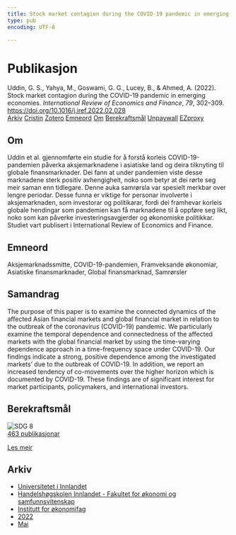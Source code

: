 ```yaml
---
title: Stock market contagion during the COVID-19 pandemic in emerging economies
type: pub
encoding: UTF-8

---
```

<h1>Publikasjon</h1>
<article id="csl-bib-container-7CKRYE72" class="csl-bib-container">
  <div class="csl-bib-body"> <div class="csl-entry">Uddin, G. S., Yahya, M., Goswami, G. G., Lucey, B., &#38; Ahmed, A. (2022). Stock market contagion during the COVID-19 pandemic in emerging economies. <i>International Review of Economics and Finance</i>, <i>79</i>, 302–309. <a href="https://doi.org/10.1016/j.iref.2022.02.028">https://doi.org/10.1016/j.iref.2022.02.028</a></div> </div>
  <div class="csl-bib-buttons">
    <a href="#taxonomy-article-7CKRYE72" alt="archive" class="csl-bib-button">Arkiv</a>
    <a href="https://app.cristin.no/results/show.jsf?id=2026337" alt="Cristin" class="csl-bib-button">Cristin</a>
    <a href="http://zotero.org/groups/5881554/items/7CKRYE72" alt="Zotero" class="csl-bib-button">Zotero</a>
    <a href="#keywords-article-7CKRYE72" alt="keywords" class="csl-bib-button">Emneord</a>
    <a href="#about-article-7CKRYE72" alt="about_pub" class="csl-bib-button">Om</a>
    <a href="#sdg-article-7CKRYE72" alt="sdg" class="csl-bib-button">Berekraftsmål</a>
    <a href="https://doi.org/10.1016/j.iref.2022.02.028" alt="Unpaywall" class="csl-bib-button">Unpaywall</a>
    <a href="https://doi.org/10.1016/j.iref.2022.02.028" alt="EZproxy" class="csl-bib-button">EZproxy</a>
  </div>
  <div id="csl-bib-meta-container-7CKRYE72"></div>
</article>
<div id="csl-bib-meta-7CKRYE72" class="csl-bib-meta">
  <article id="about-article-7CKRYE72" class="about_pub-article">
    <h1>Om</h1>
    Uddin et al. gjennomførte ein studie for å forstå korleis COVID-19-pandemien påverka aksjemarknadene i asiatiske land og deira tilknyting til globale finansmarknader. Dei fann at under pandemien viste desse marknadene sterk positiv avhengigheit, noko som betyr at dei rørte seg meir saman enn tidlegare. Denne auka samrørsla var spesielt merkbar over lengre periodar. Desse funna er viktige for personar involverte i aksjemarknaden, som investorar og politikarar, fordi dei framhevar korleis globale hendingar som pandemien kan få marknadene til å oppføre seg likt, noko som kan påverke investeringsavgjerder og økonomiske politikkar. Studiet vart publisert i International Review of Economics and Finance.
  </article>
  <article id="keywords-article-7CKRYE72" class="keywords-article">
    <h1>Emneord</h1>
    Aksjemarknadssmitte, COVID-19-pandemien, Framveksande økonomiar, Asiatiske finansmarknader, Global finansmarknad, Samrørsler
  </article>
  <article id="abstract-article-7CKRYE72" class="abstract-article">
    <h1>Samandrag</h1>
    The purpose of this paper is to examine the connected dynamics of the affected Asian financial 
markets and global financial market in relation to the outbreak of the coronavirus (COVID-19) 
pandemic. We particularly examine the temporal dependence and connectedness of the affected 
markets with the global financial market by using the time-varying dependence approach in a 
time-frequency space under COVID-19. Our findings indicate a strong, positive dependence 
among the investigated markets’ due to the outbreak of COVID-19. In addition, we report an 
increased tendency of co-movements over the higher horizon which is documented by COVID-19. 
These findings are of significant interest for market participants, policymakers, and international 
investors.
  </article>
  <article id="sdg-article-7CKRYE72" class="sdg-article">
    <h1>Berekraftsmål</h1>
    <div class="sdg-container"><div id="sdg8" class="sdg">
        <img src="{{< params subfolder >}}images/sdg/sdg08_nn.png" class="image" alt="SDG 8">
        <div class="sdg-overlay">
          <a href="{{< params subfolder >}}nn/archive/?sdg=8#archive" class="sdg-publication-count"><span>463</span> publikasjonar</a>
          <p><a href="https://fn.no/om-fn/fns-baerekraftsmaal/anstendig-arbeid-og-oekonomisk-vekst?lang=nno-NO" class="sdg-read-more">Les meir</a></p>
        </div>
      </div></div>
  </article>
  <article id="taxonomy-article-7CKRYE72" class="taxonomy-article">
    <h1>Arkiv</h1>
    <ul>
      <li><a href="{{< params subfolder >}}nn/archive/?key=3DCRN523">Universitetet i Innlandet</a></li>
      <li><a href="{{< params subfolder >}}nn/archive/?key=DU8Q9LN9">Handelshøgskolen Innlandet - Fakultet for økonomi og samfunnsvitenskap</a></li>
      <li><a href="{{< params subfolder >}}nn/archive/?key=3IQA89I8">Institutt for økonomifag</a></li>
      <li><a href="{{< params subfolder >}}nn/archive/?key=6THNNMZZ">2022</a></li>
      <li><a href="{{< params subfolder >}}nn/archive/?key=K22F5UTF">Mai</a></li>
    </ul>
  </article>
</div>
